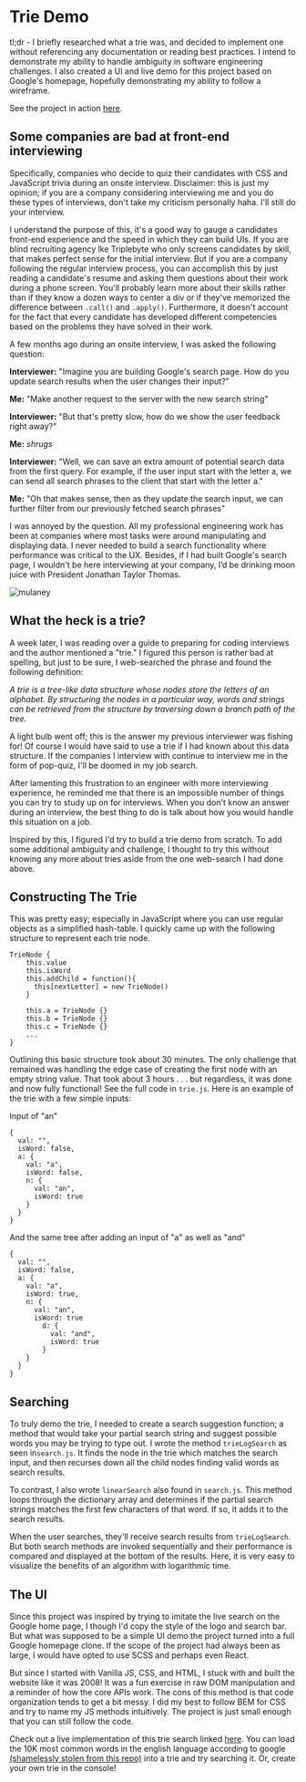 # Trie Demo

tl;dr - I briefly researched what a trie was, and decided to implement one without referencing any documentation or reading best practices. I intend to demonstrate my ability to handle ambiguity in software engineering challenges. I also created a UI and live demo for this project based on Google's homepage, hopefully demonstrating my ability to follow a wireframe.

See the project in action [here](https://akambale.github.io/trie/).

## Some companies are bad at front-end interviewing

Specifically, companies who decide to quiz their candidates with CSS and JavaScript trivia during an onsite interview. Disclaimer: this is just my opinion; if you are a company considering interviewing me and you do these types of interviews, don't take my criticism personally haha. I'll still do your interview.

I understand the purpose of this, it's a good way to gauge a candidates front-end experience and the speed in which they can build UIs. If you are blind recruiting agency lke Triplebyte who only screens candidates by skill, that makes perfect sense for the initial interview. But if you are a company following the regular interview process, you can accomplish this by just reading a candidate's resume and asking them questions about their work during a phone screen. You'll probably learn more about their skills rather than if they know a dozen ways to center a div or if they've memorized the difference between `.call()` and `.apply()`. Furthermore, it doesn't account for the fact that every candidate has developed different competencies based on the problems they have solved in their work.

A few months ago during an onsite interview, I was asked the following question:

**Interviewer:** "Imagine you are building Google's search page. How do you update search results when the user changes their input?"

**Me:** "Make another request to the server with the new search string"

**Interviewer:** "But that's pretty slow, how do we show the user feedback right away?"

**Me:** _shrugs_

**Interviewer:** "Well, we can save an extra amount of potential search data from the first query. For example, if the user input start with the letter a, we can send all search phrases to the client that start with the letter a."

**Me:** "Oh that makes sense, then as they update the search input, we can further filter from our previously fetched search phrases"

I was annoyed by the question. All my professional engineering work has been at companies where most tasks were around manipulating and displaying data. I never needed to build a search functionality where performance was critical to the UX. Besides, if I had built Google's search page, I wouldn't be here interviewing at your company, I’d be drinking moon juice with President Jonathan Taylor Thomas.

![mulaney](https://i.pinimg.com/474x/37/43/bb/3743bbc726d51a170c03e89cf0ac7f11.jpg)

## What the heck is a trie?

A week later, I was reading over a guide to preparing for coding interviews and the author mentioned a "trie." I figured this person is rather bad at spelling, but just to be sure, I web-searched the phrase and found the following definition:

_A trie is a tree-like data structure whose nodes store the letters of an alphabet. By structuring the nodes in a particular way, words and strings can be retrieved from the structure by traversing down a branch path of the tree._

A light bulb went off; this is the answer my previous interviewer was fishing for! Of course I would have said to use a trie if I had known about this data structure. If the companies I interview with continue to interview me in the form of pop-quiz, I'll be doomed in my job search.

After lamenting this frustration to an engineer with more interviewing experience, he reminded me that there is an impossible number of things you can try to study up on for interviews. When you don't know an answer during an interview, the best thing to do is talk about how you would handle this situation on a job.

Inspired by this, I figured I'd try to build a trie demo from scratch. To add some additional ambiguity and challenge, I thought to try this without knowing any more about tries aside from the one web-search I had done above.

## Constructing The Trie

This was pretty easy; especially in JavaScript where you can use regular objects as a simplified hash-table. I quickly came up with the following structure to represent each trie node.

```
TrieNode {
    this.value
    this.isWord
    this.addChild = function(){
      this[nextLetter] = new TrieNode()
    }

    this.a = TrieNode {}
    this.b = TrieNode {}
    this.c = TrieNode {}
    ...
}
```

Outlining this basic structure took about 30 minutes. The only challenge that remained was handling the edge case of creating the first node with an empty string value. That took about 3 hours . . . but regardless, it was done and now fully functional! See the full code in `trie.js`. Here is an example of the trie with a few simple inputs:

Input of "an"

```
{
  val: "",
  isWord: false,
  a: {
    val: "a",
    isWord: false,
    n: {
      val: "an",
      isWord: true
    }
  }
}
```

And the same tree after adding an input of "a" as well as "and"

```
{
  val: "",
  isWord: false,
  a: {
    val: "a",
    isWord: true,
    n: {
      val: "an",
      isWord: true
        d: {
          val: "and",
          isWord: true
        }
    }
  }
}
```

## Searching

To truly demo the trie, I needed to create a search suggestion function; a method that would take your partial search string and suggest possible words you may be trying to type out. I wrote the method `trieLogSearch` as seen in`search.js`. It finds the node in the trie which matches the search input, and then recurses down all the child nodes finding valid words as search results.

To contrast, I also wrote `linearSearch` also found in `search.js`. This method loops through the dictionary array and determines if the partial search strings matches the first few characters of that word. If so, it adds it to the search results.

When the user searches, they'll receive search results from `trieLogSearch`. But both search methods are invoked sequentially and their performance is compared and displayed at the bottom of the results. Here, it is very easy to visualize the benefits of an algorithm with logarithmic time.

## The UI

Since this project was inspired by trying to imitate the live search on the Google home page, I though I'd copy the style of the logo and search bar. But what was supposed to be a simple UI demo the project turned into a full Google homepage clone. If the scope of the project had always been as large, I would have opted to use SCSS and perhaps even React.

But since I started with Vanilla JS, CSS, and HTML, I stuck with and built the website like it was 2008! It was a fun exercise in raw DOM manipulation and a reminder of how the core APIs work. The cons of this method is that code organization tends to get a bit messy. I did my best to follow BEM for CSS and try to name my JS methods intuitively. The project is just small enough that you can still follow the code.

Check out a live implementation of this trie search linked [here](https://akambale.github.io/trie/). You can load the 10K most common words in the english language according to google [(shamelessly stolen from this repo)](https://github.com/first20hours/google-10000-english) into a trie and try searching it. Or, create your own trie in the console!
